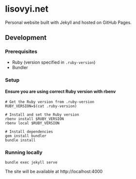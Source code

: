 # lisovyi.net

Personal website built with Jekyll and hosted on GitHub Pages.

## Development

### Prerequisites

- Ruby (version specified in `.ruby-version`)
- Bundler

### Setup

#### Ensure you are using correct Ruby version with rbenv

```shell
# Get the Ruby version from .ruby-version
RUBY_VERSION=$(cat .ruby-version)

# Install and set the Ruby version
rbenv install $RUBY_VERSION
rbenv local $RUBY_VERSION

# Install dependencies
gem install bundler
bundle install
```

### Running locally

```shell
bundle exec jekyll serve
```

The site will be available at http://localhost:4000
